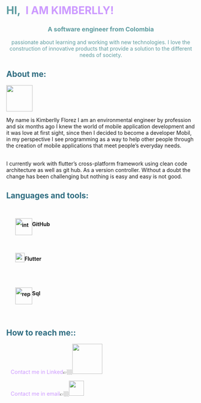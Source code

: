 <h1 style="color: #5e9ca0;">HI,&nbsp; <span style="color: #cc99ff;">I AM KIMBERLLY!</span></h1>
<h3 dir="auto" align="center"><span style="color: #5e9ca0;">A software engineer from Colombia</span></h3>
<p style="text-align: center;"><span style="color: #5e9ca0;">passionate about learning and working with new technologies. I love the construction of innovative products that provide a solution to the different needs of society. </span></p>
<h2 style="color: #2e6c80;">About me:</h2>
<p><img src="https://media.giphy.com/media/VgCDAzcKvsR6OM0uWg/giphy.gif" width="70" /></p>
<p>My name is Kimberlly Florez I am an environmental engineer by profession and six months ago I knew the world of mobile application development and it was love at first sight, since then I decided to become a developer Mobil, in my perspective I see programming as a way to help other people through the creation of mobile applications that meet people&rsquo;s everyday needs.</p>
<p><br />I currently work with flutter&rsquo;s cross-platform framework using clean code architecture as well as git hub. As a version controller. Without a doubt the change has been challenging but nothing is easy and easy is not good.</p>
<h2 style="color: #2e6c80;">Languages and tools:</h2>
<p>&nbsp;</p>
<ol style="list-style: none; font-size: 14px; line-height: 32px; font-weight: bold;">
<li style="clear: both;"><img style="float: left;" src="https://foundations.projectpythia.org/_images/GitHub-logo.png" alt="interactive connection" width="45" />GitHub</li>
<p>&nbsp;</p>
<li style="clear: both;"><img style="float: left;""color: #5e9ca0;" src="https://storage.googleapis.com/cms-storage-bucket/0dbfcc7a59cd1cf16282.png" alt="html cleaner" width="25" /> Flutter</li>
<p>&nbsp;</p>
<li style="clear: both;"><img style="float: left;" src="https://mpng.subpng.com/20190328/epg/kisspng-microsoft-azure-sql-database-microsoft-sql-server-sql-introduction-5c9d94111ab135.6826215415538309291093.jpg" alt="replace text" width="45" />Sql</li>
  <p>&nbsp;</p>
</ol>
<h2 style="color: #2e6c80;">How to reach me::</h2>
<p>&nbsp; &nbsp;<span style="color: #cc99ff;">Contact me in Linked</span>👉🏼<a href="https://www.linkedin.com/in/kimberlly-cathalina-florez-sanchez-3ab8041b8/" rel="nofollow"><img src="https://brand.linkedin.com/content/dam/me/business/en-us/amp/brand-site/v2/bg/LI-Logo.svg.original.svg" width="80" /></a></p>
<p>&nbsp; &nbsp;<span style="color: #cc99ff;">Contact me in email</span>👉🏼<a href="https://www.linkedin.com/in/kimberlly-cathalina-florez-sanchez-3ab8041b8/" rel="nofollow"><img src="https://logodownload.org/wp-content/uploads/2018/03/gmail-logo-4-1.png" width="40" /></a></p>
<p>&nbsp;</p>
<p><strong>&nbsp;</strong></p>
